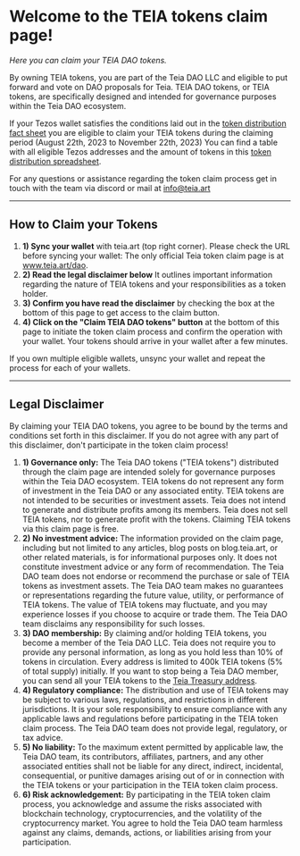 # Welcome to the TEIA tokens claim page!

_Here you can claim your TEIA DAO tokens._

By owning TEIA tokens, you are part of the Teia DAO LLC and eligible to put forward and vote on DAO proposals for Teia. TEIA DAO tokens, or TEIA tokens, are specifically designed and intended for governance purposes within the Teia DAO ecosystem.

If your Tezos wallet satisfies the conditions laid out in the [token distribution fact sheet](https://blog.teia.art/blog/fact-sheet-token-drop) you are eligible to claim your TEIA tokens during the claiming period (August 22th, 2023 to November 22th, 2023) You can find a table with all eligible Tezos addresses and the amount of tokens in this [token distribution spreadsheet](https://docs.google.com/spreadsheets/d/11jFANEUsvNSc9vQGD7sc46n_BOp8v0tGOLY1LG0KENk/edit?usp=sharing).

For any questions or assistance regarding the token claim process get in touch with the team via discord or mail at [info@teia.art](mailto:info@teia.art)

---

## How to Claim your Tokens

1.  **1) Sync your wallet** with teia.art (top right corner). Please check the URL before syncing your wallet: The only official Teia token claim page is at www.teia.art/dao.
2.  **2) Read the legal disclaimer below** It outlines important information regarding the nature of TEIA tokens and your responsibilities as a token holder.
3.  **3) Confirm you have read the disclaimer** by checking the box at the bottom of this page to get access to the claim button.
4.  **4) Click on the "Claim TEIA DAO tokens" button** at the bottom of this page to initiate the token claim process and confirm the operation with your wallet. Your tokens should arrive in your wallet after a few minutes.

If you own multiple eligible wallets, unsync your wallet and repeat the process for each of your wallets.

---

## Legal Disclaimer

By claiming your TEIA DAO tokens, you agree to be bound by the terms and conditions set forth in this disclaimer. If you do not agree with any part of this disclaimer, don't participate in the token claim process!

1.  **1) Governance only:** The Teia DAO tokens ("TEIA tokens") distributed through the claim page are intended solely for governance purposes within the Teia DAO ecosystem. TEIA tokens do not represent any form of investment in the Teia DAO or any associated entity. TEIA tokens are not intended to be securities or investment assets. Teia does not intend to generate and distribute profits among its members. Teia does not sell TEIA tokens, nor to generate profit with the tokens. Claiming TEIA tokens via this claim page is free.
2.  **2) No investment advice:** The information provided on the claim page, including but not limited to any articles, blog posts on blog.teia.art, or other related materials, is for informational purposes only. It does not constitute investment advice or any form of recommendation. The Teia DAO team does not endorse or recommend the purchase or sale of TEIA tokens as investment assets. The Teia DAO team makes no guarantees or representations regarding the future value, utility, or performance of TEIA tokens. The value of TEIA tokens may fluctuate, and you may experience losses if you choose to acquire or trade them. The Teia DAO team disclaims any responsibility for such losses.
3.  **3) DAO membership:** By claiming and/or holding TEIA tokens, you become a member of the Teia DAO LLC. Teia does not require you to provide any personal information, as long as you hold less than 10% of tokens in circulation. Every address is limited to 400k TEIA tokens (5% of total supply) initially. If you want to stop being a Teia DAO member, you can send all your TEIA tokens to the [Teia Treasury address](https://tzkt.io/KT1J9FYz29RBQi1oGLw8uXyACrzXzV1dHuvb/operations/).
4.  **4) Regulatory compliance:** The distribution and use of TEIA tokens may be subject to various laws, regulations, and restrictions in different jurisdictions. It is your sole responsibility to ensure compliance with any applicable laws and regulations before participating in the TEIA token claim process. The Teia DAO team does not provide legal, regulatory, or tax advice.
5.  **5) No liability:** To the maximum extent permitted by applicable law, the Teia DAO team, its contributors, affiliates, partners, and any other associated entities shall not be liable for any direct, indirect, incidental, consequential, or punitive damages arising out of or in connection with the TEIA tokens or your participation in the TEIA token claim process.
6.  **6) Risk acknowledgement:** By participating in the TEIA token claim process, you acknowledge and assume the risks associated with blockchain technology, cryptocurrencies, and the volatility of the cryptocurrency market. You agree to hold the Teia DAO team harmless against any claims, demands, actions, or liabilities arising from your participation.

